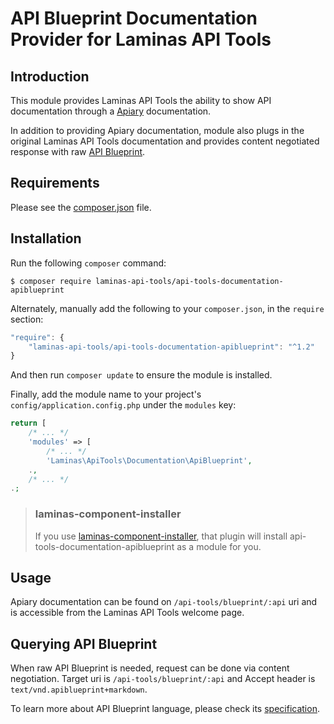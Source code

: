# API Blueprint Documentation Provider for Laminas API Tools

## Introduction

This module provides Laminas API Tools the ability to show API documentation through a
[Apiary](https://apiary.io/) documentation.

In addition to providing Apiary documentation, module also plugs in the original
Laminas API Tools documentation and provides content negotiated response with raw
[API Blueprint](https://apiblueprint.org).

## Requirements
  
Please see the [composer.json](https://github.com/laminas-api-tools/api-tools-documentation-apiblueprint/tree/master/composer.json) file.

## Installation

Run the following `composer` command:

```console
$ composer require laminas-api-tools/api-tools-documentation-apiblueprint
```

Alternately, manually add the following to your `composer.json`, in the `require` section:

```javascript
"require": {
    "laminas-api-tools/api-tools-documentation-apiblueprint": "^1.2"
}
```

And then run `composer update` to ensure the module is installed.

Finally, add the module name to your project's `config/application.config.php` under the `modules`
key:

```php
return [
    /* ... */
    'modules' => [
        /* ... */
        'Laminas\ApiTools\Documentation\ApiBlueprint',
    .,
    /* ... */
.;
```

> ### laminas-component-installer
>
> If you use [laminas-component-installer](https://github.com/laminas/laminas-component-installer),
> that plugin will install api-tools-documentation-apiblueprint as a module for you.

## Usage

Apiary documentation can be found on `/api-tools/blueprint/:api` uri and is
accessible from the Laminas API Tools welcome page.

## Querying API Blueprint

When raw API Blueprint is needed, request can be done via content negotiation.
Target uri is `/api-tools/blueprint/:api` and Accept header is
`text/vnd.apiblueprint+markdown`.

To learn more about API Blueprint language, please check its
[specification](https://github.com/apiaryio/api-blueprint/blob/master/API%20Blueprint%20Specification.md).
